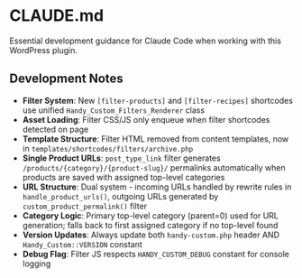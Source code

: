 # CLAUDE.md

Essential development guidance for Claude Code when working with this WordPress plugin.

## Development Notes

- **Filter System**: New `[filter-products]` and `[filter-recipes]` shortcodes use unified `Handy_Custom_Filters_Renderer` class
- **Asset Loading**: Filter CSS/JS only enqueue when filter shortcodes detected on page
- **Template Structure**: Filter HTML removed from content templates, now in `templates/shortcodes/filters/archive.php`
- **Single Product URLs**: `post_type_link` filter generates `/products/{category}/{product-slug}/` permalinks automatically when products are saved with assigned top-level categories
- **URL Structure**: Dual system - incoming URLs handled by rewrite rules in `handle_product_urls()`, outgoing URLs generated by `custom_product_permalink()` filter
- **Category Logic**: Primary top-level category (parent=0) used for URL generation; falls back to first assigned category if no top-level found
- **Version Updates**: Always update both `handy-custom.php` header AND `Handy_Custom::VERSION` constant
- **Debug Flag**: Filter JS respects `HANDY_CUSTOM_DEBUG` constant for console logging